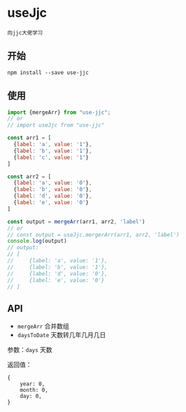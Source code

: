 # useJjc

`向jjc大佬学习`

## 开始

```
npm install --save use-jjc
```

## 使用

```javascript
import {mergeArr} from "use-jjc";
// or
// import useJjc from "use-jjc"

const arr1 = [
  {label: 'a', value: '1'},
  {label: 'b', value: '1'},
  {label: 'c', value: '1'}
]

const arr2 = [
  {label: 'a', value: '0'},
  {label: 'b', value: '0'},
  {label: 'd', value: '0'},
  {label: 'e', value: '0'}
]

const output = mergeArr(arr1, arr2, 'label')
// or
// const output = useJjc.mergerArr(arr1, arr2, 'label')
console.log(output)
// output: 
// [
//     {label: 'a', value: '1'},
//     {label: 'b', value: '1'},
//     {label: 'd', value: '0'},
//     {label: 'e', value: '0'}
// ]
```

## API

- `mergeArr` 合并数组
- `daysToDate` 天数转几年几月几日

参数：`days` 天数

返回值：
```
{
    year: 0,
    month: 0,
    day: 0,
}
```
